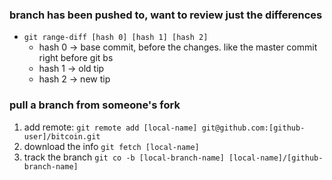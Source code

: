 ### branch has been pushed to, want to review just the differences
* `git range-diff [hash 0] [hash 1] [hash 2]`
  * hash 0 -> base commit, before the changes. like the master commit right before git bs
  * hash 1 -> old tip
  * hash 2 -> new tip

### pull a branch from someone's fork
1. add remote: `git remote add [local-name]
     git@github.com:[github-user]/bitcoin.git`
2. download the info `git fetch [local-name]`
3. track the branch `git co -b [local-branch-name]
     [local-name]/[github-branch-name]`
